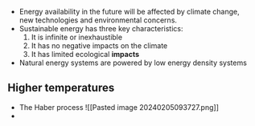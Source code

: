 - Energy availability in the future will be affected by climate change, new technologies and environmental concerns. ​
- Sustainable energy has three key characteristics: ​
	1. It is infinite or inexhaustible ​
	2. It has no negative impacts on the climate ​
	3. It has limited ecological **impacts**
- Natural energy systems are powered by low energy density systems

## Higher temperatures
- The Haber process ![[Pasted image 20240205093727.png]]
- 